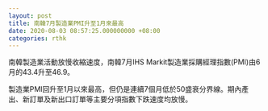 ```yaml
---
layout: post
title: 南韓7月製造業PMI升至1月來最高
date: 2020-08-03 08:57:25.000000000 +08:00
categories: rthk
---
```


南韓製造業活動放慢收縮速度，南韓7月IHS Markit製造業採購經理指數(PMI)由6月的43.4升至46.9。

製造業PMI回升至1月以來最高，但仍是連續7個月低於50盛衰分界線。期內產出、新訂單及新出口訂單等主要分項指數下跌速度均放慢。
